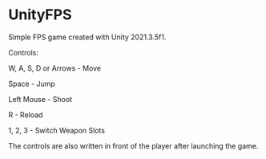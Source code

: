 # UnityFPS
Simple FPS game created with Unity 2021.3.5f1. 


Controls:

W, A, S, D or Arrows - Move

Space - Jump

Left Mouse - Shoot

R - Reload

1, 2, 3 - Switch Weapon Slots


The controls are also written in front of the player after launching the game.
